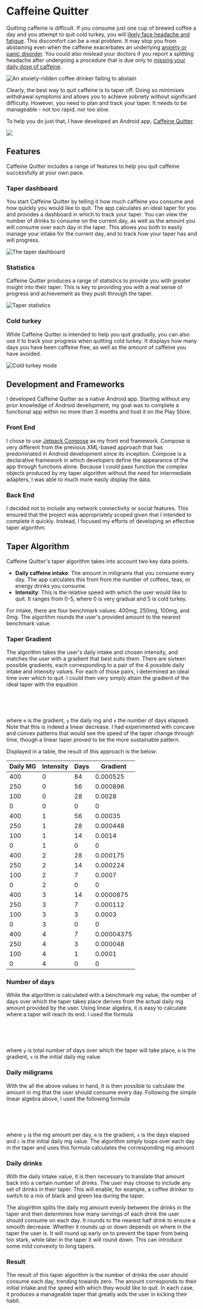 # Caffeine Quitter

Quitting caffeine is difficult. If you consume just one cup of brewed coffee a day and you attempt to quit cold turkey, you will [likely face headache and fatigue](https://jpet.aspetjournals.org/content/255/3/1123.short). This discomfort can be a real problem. It may stop you from abstaining even when the caffeine exacerbates an underlying [anxiety or panic disorder](https://jamanetwork.com/journals/jamapsychiatry/article-abstract/495937). You could also mislead your doctors if you report a splitting headache after undergoing a procedure that is due only to [missing your daily dose of caffeine](https://www.sciencedirect.com/science/article/abs/pii/S0025619612606910).

![An anxiety-ridden coffee drinker failing to abstain](tweek.png)

Clearly, the best way to quit caffeine is to taper off. Doing so minimises withdrawal symptoms and allows you to achieve sobriety without significant difficulty. However, you need to plan and track your taper. It needs to be manageable - not too rapid, nor too slow.

To help you do just that, I have developed an Android app, [Caffeine Quitter](https://play.google.com/store/apps/details?id=com.jaker.caffeinequitter3).

![](caffeinequitter.jpg)

## Features

Caffeine Quitter includes a range of features to help you quit caffeine successfully at your own pace.

### Taper dashboard

You start Caffeine Quitter by telling it how much caffeine you consume and how quickly you would like to quit. The app calculates an ideal taper for you and provides a dashboard in which to track your taper. You can view the number of drinks to consume on the current day, as well as the amount you will consume over each day in the taper. This allows you both to easily manage your intake for the current day, and to track how your taper has and will progress.

![The taper dashboard](images/taperdashboard.webp)

### Statistics

Caffeine Quitter produces a range of statistics to provide you with greater insight into their taper. This is key to providing you with a real sense of progress and achievement as they push through the taper.

![Taper statistics](images/taperstats.webp)

### Cold turkey

While Caffeine Quitter is intended to help you quit gradually, you can also use it to track your progress when quitting cold turkey. It displays how many days you have been caffeine free, as well as the amount of caffeine you have avoided.

![Cold turkey mode](images/coldturkey.webp)

## Development and Frameworks

I developed Caffeine Quitter as a native Android app. Starting without any prior knowledge of Android development, my goal was to complete a functional app within no more than 3 months and host it on the Play Store.

### Front End

I chose to use [Jetpack Compose](https://developer.android.com/jetpack/compose) as my front end framework. Compose is very different from the previous XML-based approach that has predominated in Android development since its inception. Compose is a declarative framework in which developers define the appearance of the app through functions alone. Because I could pass function the complex objects produced by my taper algorithm without the need for intermediate adapters, I was able to much more easily display the data.

### Back End

I decided not to include any network connectivity or social features. This ensured that the project was appropriately scoped given that I intended to complete it quickly. Instead, I focused my efforts of developing an effective taper algorithm.

## Taper Algorithm

Caffeine Quitter's taper algorithm takes into account two key data points.

<ul>
<li><strong>Daily caffeine intake</strong>: The amount in miligrams that you consume every day. The app calculates this from from the number of coffees, teas, or energy drinks you consume.</li>
<li><strong>Intensity</strong>: This is the relative speed with which the user would like to quit. It ranges from 0-5, where 0 is very gradual and 5 is cold turkey.</li>
</ul>

For intake, there are four benchmark values: 400mg, 250mg, 100mg, and 0mg. The algorithm rounds the user's provided amount to the nearest benchmark value. 

### Taper Gradient

The algorithm takes the user's daily intake and chosen intensity, and matches the user with a gradient that best suits them. There are sixteen possible gradients, each corresponding to a pair of the 4 possible daily intake and intensity values. For each of those pairs, I determined an ideal time over which to quit. I could then very simply attain the gradient of the ideal taper with the equation

<svg class="equation" height="50" width="100">
  <image href="svg/eq_gradient.svg" class="equationimg"/>
</svg>

where `m` is the gradient, `y` the daily mg and `x` the number of days elapsed. Note that this is indeed a linear decrease. I had experimented with concave and convex patterns that would see the speed of the taper change through time, though a linear taper proved to be the more sustainable pattern.

Displayed in a table, the result of this approach is the below:

<table class="articletable">
<thead><tr><th>Daily MG</th><th>Intensity</th><th>Days</th><th>Gradient</th></tr></thead><tbody>
 <tr style="background-color:var(--pBlue)"><td>400</td><td>0</td><td>84</td><td>0.000525</td></tr>
 <tr style="background-color:var(--pBlue)"><td>250</td><td>0</td><td>56</td><td>0.000896</td></tr>
 <tr style="background-color:var(--pBlue)"><td>100</td><td>0</td><td>28</td><td>0.0028</td></tr>
 <tr style="background-color:var(--pBlue)"><td>0</td><td>0</td><td>0</td><td>0</td></tr>
 <tr style="background-color:var(--pGreen)"><td>400</td><td>1</td><td>56</td><td>0.00035</td></tr>
 <tr style="background-color:var(--pGreen)"><td>250</td><td>1</td><td>28</td><td>0.000448</td></tr>
 <tr style="background-color:var(--pGreen)"><td>100</td><td>1</td><td>14</td><td>0.0014</td></tr>
 <tr style="background-color:var(--pGreen)"><td>0</td><td>1</td><td>0</td><td>0</td></tr>
 <tr style="background-color:var(--pYellow)"><td>400</td><td>2</td><td>28</td><td>0.000175</td></tr>
 <tr style="background-color:var(--pYellow)"><td>250</td><td>2</td><td>14</td><td>0.000224</td></tr>
 <tr style="background-color:var(--pYellow)"><td>100</td><td>2</td><td>7</td><td>0.0007</td></tr>
 <tr style="background-color:var(--pYellow)"><td>0</td><td>2</td><td>0</td><td>0</td></tr>
 <tr style="background-color:var(--pOrange)"><td>400</td><td>3</td><td>14</td><td>0.0000875</td></tr>
 <tr style="background-color:var(--pOrange)"><td>250</td><td>3</td><td>7</td><td>0.000112</td></tr>
 <tr style="background-color:var(--pOrange)"><td>100</td><td>3</td><td>3</td><td>0.0003</td></tr>
 <tr style="background-color:var(--pOrange)"><td>0</td><td>3</td><td>0</td><td>0</td></tr>
 <tr style="background-color:var(--pRed)"><td>400</td><td>4</td><td>7</td><td>0.00004375</td></tr>
 <tr style="background-color:var(--pRed)"><td>250</td><td>4</td><td>3</td><td>0.000048</td></tr>
 <tr style="background-color:var(--pRed)"><td>100</td><td>4</td><td>1</td><td>0.0001</td></tr>
 <tr style="background-color:var(--pRed)"><td>0</td><td>4</td><td>0</td><td>0</td></tr>
</tbody></table>

### Number of days

While the algorithm is calculated with a benchmark mg value, the number of days over which the taper takes place derives from the actual daily mg amount provided by the user. Using linear algebra, it is easy to calculate where a taper will reach its end. I used the formula 

<svg class="equation" height="50" width="100">
  <image href="svg/eq_numdays.svg" class="equationimg"/>
</svg>

where `y` is total number of days over which the taper will take place, `m` is the gradient, `x` is the initial daily mg value.

### Daily miligrams

With the all the above values in hand, it is then possible to calculate the amount in mg that the user should consume every day. Following the simple linear algebra above, I used the following formula

<svg class="equation" height="50" width="100">
  <image href="svg/eq_dailymg.svg" class="equationimg"/>
</svg>

where `y` is the mg amount per day, `m` is the gradient, `x` is the days elapsed and `c` is the initial daily mg value. The algorithm simply loops over each day in the taper and uses this formula calculates the corresponding mg amount.

### Daily drinks

With the daily intake value, it is then necessary to translate that amount back into a certain number of drinks. The user may choose to include any set of drinks in their taper. This will enable, for example, a coffee drinker to switch to a mix of black and green tea during the taper. 

The alogirthm splits the daily mg amount evenly between the drinks in the taper and then determines how many servings of each drink the user should consume on each day. It rounds to the nearest half drink to ensure a smooth decrease. Whether it rounds up or down depends on where in the taper the user is. It will round up early on to prevent the taper from being too stark, while later in the taper it will round down. This can introduce some mild convexity to long tapers.

### Result

The result of this taper algorithm is the number of drinks the user should consume each day, trending towards zero. The amount corresponds to their initial intake and the speed with which they would like to quit. In each case, it produces a manageable taper that greatly aids the user in kicking their habit.

